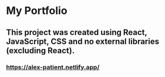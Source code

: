 # My Portfolio
## This project was created using React, JavaScript, CSS and no external libraries (excluding React).
### https://alex-patient.netlify.app/
